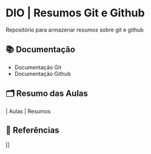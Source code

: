 
# DIO | Resumos Git e Github

Repositório para armazenar resumos sobre git e github

## 📚 Documentação
- Documentação Git
- Documentação Github

## 🗂️ Resumo das Aulas

| Aulas | Resumos

## 🔎 Referências

[]